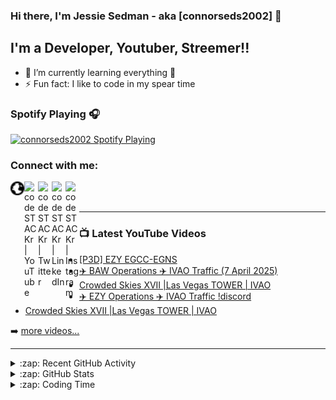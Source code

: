 ### Hi there, I'm Jessie Sedman - aka [connorseds2002] 👋

## I'm a Developer, Youtuber, Streemer!!

- 🌱 I’m currently learning everything 🤣
- ⚡ Fun fact: I like to code in my spear time

### Spotify Playing 🎧

[<img src="https://novatorem.connorseds2002.vercel.app/api/spotify" alt="connorseds2002 Spotify Playing" width="350" />](https://open.spotify.com/user/connor-808)

### Connect with me:

[<img align="left" alt="codeSTACKr.com" width="22px" src="https://raw.githubusercontent.com/iconic/open-iconic/master/svg/globe.svg" />][website]
[<img align="left" alt="codeSTACKr | YouTube" width="22px" src="https://cdn.jsdelivr.net/npm/simple-icons@v3/icons/youtube.svg" />][youtube]
[<img align="left" alt="codeSTACKr | Twitter" width="22px" src="https://cdn.jsdelivr.net/npm/simple-icons@v3/icons/twitter.svg" />][twitter]
[<img align="left" alt="codeSTACKr | LinkedIn" width="22px" src="https://cdn.jsdelivr.net/npm/simple-icons@v3/icons/linkedin.svg" />][linkedin]
[<img align="left" alt="codeSTACKr | Instagram" width="22px" src="https://cdn.jsdelivr.net/npm/simple-icons@v3/icons/instagram.svg" />][instagram]

<br />
<br />

---

### 📺 Latest YouTube Videos

<!-- YOUTUBE:START -->
- [[P3D] EZY EGCC-EGNS](https://www.youtube.com/watch?v=lfzri3G4PFM)
- [✈️ BAW Operations ✈️ IVAO Traffic &lpar;7 April 2025&rpar;](https://www.youtube.com/watch?v=dUa6VsuptWk)
- [Crowded Skies XVII |Las Vegas TOWER | IVAO](https://www.youtube.com/watch?v=WjFjOdUIXc4)
- [✈️ EZY Operations ✈️ IVAO Traffic !discord](https://www.youtube.com/watch?v=pUWoXl-_ihM)
- [Crowded Skies XVII |Las Vegas TOWER | IVAO](https://www.youtube.com/watch?v=4PfTo4RkZLk)
<!-- YOUTUBE:END -->

➡️ [more videos...](https://youtube.com/channel/UC6fFV-8lCLLoKYCUAstFbQQ)

---

<details>
  <summary>:zap: Recent GitHub Activity</summary>
  
<!--START_SECTION:activity-->
1. 💪 Opened PR [#393](https://github.com/IVAO-XU/EG-Sector-File/pull/393) in [IVAO-XU/EG-Sector-File](https://github.com/IVAO-XU/EG-Sector-File)
2. ❌ Reopened PR [#391](https://github.com/IVAO-XU/EG-Sector-File/pull/391) in [IVAO-XU/EG-Sector-File](https://github.com/IVAO-XU/EG-Sector-File)
3. ❌ Closed PR [#392](https://github.com/IVAO-XU/EG-Sector-File/pull/392) in [IVAO-XU/EG-Sector-File](https://github.com/IVAO-XU/EG-Sector-File)
4. 🎉 Merged PR [#1](https://github.com/Connorseds2002/EG-Sector-File/pull/1) in [Connorseds2002/EG-Sector-File](https://github.com/Connorseds2002/EG-Sector-File)
5. 💪 Opened PR [#1](https://github.com/Connorseds2002/EG-Sector-File/pull/1) in [Connorseds2002/EG-Sector-File](https://github.com/Connorseds2002/EG-Sector-File)
6. 💪 Opened PR [#392](https://github.com/IVAO-XU/EG-Sector-File/pull/392) in [IVAO-XU/EG-Sector-File](https://github.com/IVAO-XU/EG-Sector-File)
7. ❌ Closed PR [#391](https://github.com/IVAO-XU/EG-Sector-File/pull/391) in [IVAO-XU/EG-Sector-File](https://github.com/IVAO-XU/EG-Sector-File)
8. 💪 Opened PR [#391](https://github.com/IVAO-XU/EG-Sector-File/pull/391) in [IVAO-XU/EG-Sector-File](https://github.com/IVAO-XU/EG-Sector-File)
9. 💪 Opened PR [#390](https://github.com/IVAO-XU/EG-Sector-File/pull/390) in [IVAO-XU/EG-Sector-File](https://github.com/IVAO-XU/EG-Sector-File)
10. 🎉 Merged PR [#6](https://github.com/Connorseds2002/VATUK-vatsys-dataset/pull/6) in [Connorseds2002/VATUK-vatsys-dataset](https://github.com/Connorseds2002/VATUK-vatsys-dataset)
<!--END_SECTION:activity-->

</details>

<details>
  <summary>:zap: GitHub Stats</summary>

  <img align="left" alt="connorseds2002's GitHub Stats" src="http://github-readme-stats.connorseds2002.vercel.app/api?username=connorseds2002&show_icons=true&hide_border=true" />
<img align="left" alt="connorseds2002's GitHub Top Langs" src="http://github-readme-stats.connorseds2002.vercel.app/api/top-langs/?username=connorseds2002&layout=compact2&show_icons=true&hide_border=true" />

</details>

<details>
  <summary>:zap: Coding Time</summary>
  <a href="https://wakatime.com"><img src="https://wakatime.com/share/@connorseds2002/fbe24d6b-ddb8-468c-bf02-701ed789a553.png" /></a>

</details>

[website]: https://vatpac.org
[twitter]: https://twitter.com/connorsedman11
[youtube]: https://youtube.com/channel/UC6fFV-8lCLLoKYCUAstFbQQ
[instagram]: https://instagram.com/
[linkedin]: https://linkedin.com/in/
